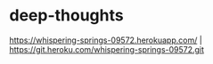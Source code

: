 # deep-thoughts

https://whispering-springs-09572.herokuapp.com/ | https://git.heroku.com/whispering-springs-09572.git
